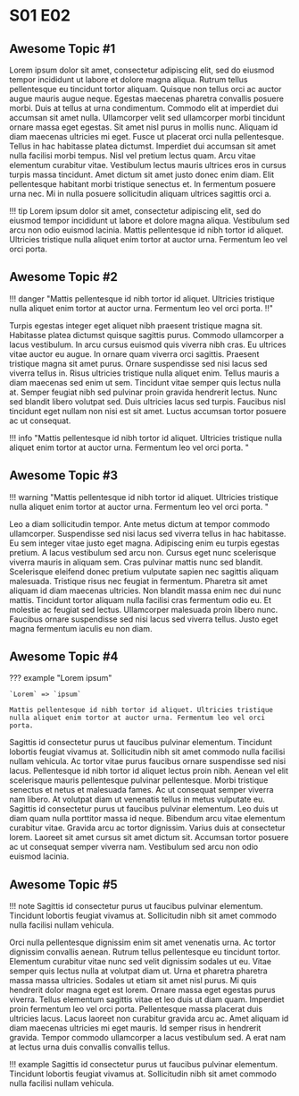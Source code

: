 # S01 E02

## Awesome Topic #1
Lorem ipsum dolor sit amet, consectetur adipiscing elit, sed do eiusmod tempor incididunt ut labore et dolore magna aliqua. Rutrum tellus pellentesque eu tincidunt tortor aliquam. Quisque non tellus orci ac auctor augue mauris augue neque. Egestas maecenas pharetra convallis posuere morbi. Duis at tellus at urna condimentum. Commodo elit at imperdiet dui accumsan sit amet nulla. Ullamcorper velit sed ullamcorper morbi tincidunt ornare massa eget egestas. Sit amet nisl purus in mollis nunc. Aliquam id diam maecenas ultricies mi eget. Fusce ut placerat orci nulla pellentesque. Tellus in hac habitasse platea dictumst. Imperdiet dui accumsan sit amet nulla facilisi morbi tempus. Nisl vel pretium lectus quam. Arcu vitae elementum curabitur vitae. Vestibulum lectus mauris ultrices eros in cursus turpis massa tincidunt. Amet dictum sit amet justo donec enim diam. Elit pellentesque habitant morbi tristique senectus et. In fermentum posuere urna nec. Mi in nulla posuere sollicitudin aliquam ultrices sagittis orci a.

!!! tip
    Lorem ipsum dolor sit amet, consectetur adipiscing elit, sed do eiusmod tempor incididunt ut labore et dolore magna aliqua. Vestibulum sed arcu non odio euismod lacinia. Mattis pellentesque id nibh tortor id aliquet. Ultricies tristique nulla aliquet enim tortor at auctor urna. Fermentum leo vel orci porta.
    
## Awesome Topic #2

!!! danger "Mattis pellentesque id nibh tortor id aliquet. Ultricies tristique nulla aliquet enim tortor at auctor urna. Fermentum leo vel orci porta. :bangbang:"

Turpis egestas integer eget aliquet nibh praesent tristique magna sit. Habitasse platea dictumst quisque sagittis purus. Commodo ullamcorper a lacus vestibulum. In arcu cursus euismod quis viverra nibh cras. Eu ultrices vitae auctor eu augue. In ornare quam viverra orci sagittis. Praesent tristique magna sit amet purus. Ornare suspendisse sed nisi lacus sed viverra tellus in. Risus ultricies tristique nulla aliquet enim. Tellus mauris a diam maecenas sed enim ut sem. Tincidunt vitae semper quis lectus nulla at. Semper feugiat nibh sed pulvinar proin gravida hendrerit lectus. Nunc sed blandit libero volutpat sed. Duis ultricies lacus sed turpis. Faucibus nisl tincidunt eget nullam non nisi est sit amet. Luctus accumsan tortor posuere ac ut consequat.

!!! info "Mattis pellentesque id nibh tortor id aliquet. Ultricies tristique nulla aliquet enim tortor at auctor urna. Fermentum leo vel orci porta. "

## Awesome Topic #3

!!! warning "Mattis pellentesque id nibh tortor id aliquet. Ultricies tristique nulla aliquet enim tortor at auctor urna. Fermentum leo vel orci porta. "

Leo a diam sollicitudin tempor. Ante metus dictum at tempor commodo ullamcorper. Suspendisse sed nisi lacus sed viverra tellus in hac habitasse. Eu sem integer vitae justo eget magna. Adipiscing enim eu turpis egestas pretium. A lacus vestibulum sed arcu non. Cursus eget nunc scelerisque viverra mauris in aliquam sem. Cras pulvinar mattis nunc sed blandit. Scelerisque eleifend donec pretium vulputate sapien nec sagittis aliquam malesuada. Tristique risus nec feugiat in fermentum. Pharetra sit amet aliquam id diam maecenas ultricies. Non blandit massa enim nec dui nunc mattis. Tincidunt tortor aliquam nulla facilisi cras fermentum odio eu. Et molestie ac feugiat sed lectus. Ullamcorper malesuada proin libero nunc. Faucibus ornare suspendisse sed nisi lacus sed viverra tellus. Justo eget magna fermentum iaculis eu non diam.

## Awesome Topic #4

??? example "Lorem ipsum"

    `Lorem` => `ipsum`
    
    Mattis pellentesque id nibh tortor id aliquet. Ultricies tristique nulla aliquet enim tortor at auctor urna. Fermentum leo vel orci porta.

Sagittis id consectetur purus ut faucibus pulvinar elementum. Tincidunt lobortis feugiat vivamus at. Sollicitudin nibh sit amet commodo nulla facilisi nullam vehicula. Ac tortor vitae purus faucibus ornare suspendisse sed nisi lacus. Pellentesque id nibh tortor id aliquet lectus proin nibh. Aenean vel elit scelerisque mauris pellentesque pulvinar pellentesque. Morbi tristique senectus et netus et malesuada fames. Ac ut consequat semper viverra nam libero. At volutpat diam ut venenatis tellus in metus vulputate eu. Sagittis id consectetur purus ut faucibus pulvinar elementum. Leo duis ut diam quam nulla porttitor massa id neque. Bibendum arcu vitae elementum curabitur vitae. Gravida arcu ac tortor dignissim. Varius duis at consectetur lorem. Laoreet sit amet cursus sit amet dictum sit. Accumsan tortor posuere ac ut consequat semper viverra nam. Vestibulum sed arcu non odio euismod lacinia.

## Awesome Topic #5

!!! note
    Sagittis id consectetur purus ut faucibus pulvinar elementum. Tincidunt lobortis feugiat vivamus at. Sollicitudin nibh sit amet commodo nulla facilisi nullam vehicula.

Orci nulla pellentesque dignissim enim sit amet venenatis urna. Ac tortor dignissim convallis aenean. Rutrum tellus pellentesque eu tincidunt tortor. Elementum curabitur vitae nunc sed velit dignissim sodales ut eu. Vitae semper quis lectus nulla at volutpat diam ut. Urna et pharetra pharetra massa massa ultricies. Sodales ut etiam sit amet nisl purus. Mi quis hendrerit dolor magna eget est lorem. Ornare massa eget egestas purus viverra. Tellus elementum sagittis vitae et leo duis ut diam quam. Imperdiet proin fermentum leo vel orci porta. Pellentesque massa placerat duis ultricies lacus. Lacus laoreet non curabitur gravida arcu ac. Amet aliquam id diam maecenas ultricies mi eget mauris. Id semper risus in hendrerit gravida. Tempor commodo ullamcorper a lacus vestibulum sed. A erat nam at lectus urna duis convallis convallis tellus.

!!! example
    Sagittis id consectetur purus ut faucibus pulvinar elementum. Tincidunt lobortis feugiat vivamus at. Sollicitudin nibh sit amet commodo nulla facilisi nullam vehicula.
